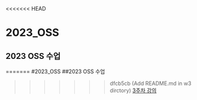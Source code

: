 <<<<<<< HEAD
# 2023_OSS
## 2023 OSS 수업
=======
#2023_OSS
##2023 OSS 수업

>>>>>>> dfcb5cb (Add README.md in w3 dirctory)
[3주차 강의](./w3/README.md)
